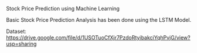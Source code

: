 Stock Price Prediction using Machine Learning

Basic Stock Price Prediction Analysis has been done using the LSTM Model.

Dataset: https://drive.google.com/file/d/1USOTuoCfXjr7PzdoRtyibakciYqhPvjG/view?usp=sharing
